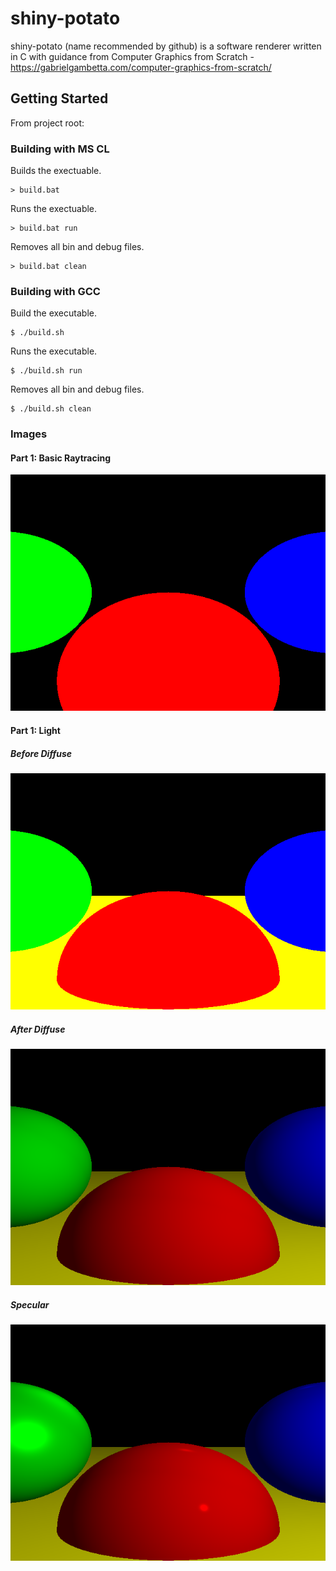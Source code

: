 # shiny-potato
shiny-potato (name recommended by github) is a software renderer written in C with guidance from Computer Graphics from Scratch - https://gabrielgambetta.com/computer-graphics-from-scratch/

## Getting Started

From project root:

### Building with MS CL

Builds the exectuable.
```shell
> build.bat
```

Runs the exectuable.
```shell
> build.bat run
```

Removes all bin and debug files.
```shell
> build.bat clean
```

### Building with GCC

Build the executable.
```shell
$ ./build.sh
```

Runs the executable.
```shell
$ ./build.sh run
```

Removes all bin and debug files.
```shell
$ ./build.sh clean
```

### Images

#### Part 1: Basic Raytracing

![basic][part-1-basic-raytracing]

#### Part 1: Light

##### Before Diffuse

![before-diffuse][part-1-before-diffuse]

##### After Diffuse

![after-diffuse][part-1-after-diffuse]

##### Specular

![specular][part-1-specular]

[part-1-basic-raytracing]: images/part_1_basic_raytracing.png "Part 1 - Basic Raytacing"
[part-1-before-diffuse]: images/part_1_before_diffuse.png "Part 1 - Before Diffuse"
[part-1-after-diffuse]: images/part_1_after_diffuse.png "Part 1 - After Diffuse"
[part-1-specular]: images/part_1_specular.png "Part 1 - Specular"


